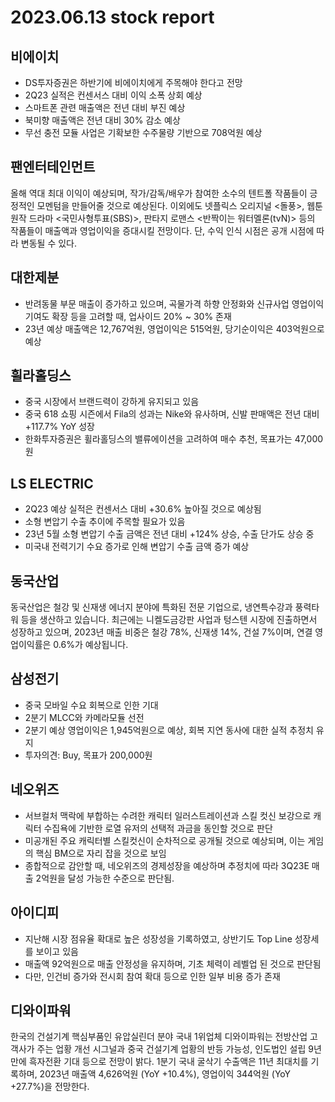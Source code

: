 # 2023.06.13 stock report
## 비에이치
- DS투자증권은 하반기에 비에이치에게 주목해야 한다고 전망
- 2Q23 실적은 컨센서스 대비 이익 소폭 상회 예상
- 스마트폰 관련 매출액은 전년 대비 부진 예상
- 북미향 매출액은 전년 대비 30% 감소 예상
- 무선 충전 모듈 사업은 기확보한 수주물량 기반으로 708억원 예상
## 팬엔터테인먼트
올해 역대 최대 이익이 예상되며, 작가/감독/배우가 참여한 소수의 텐트폴 작품들이 긍정적인 모멘텀을 만들어줄 것으로 예상된다. 이외에도 넷플릭스 오리지널 <돌풍>, 웹툰 원작 드라마 <국민사형투표(SBS)>, 판타지 로맨스 <반짝이는 워터멜론(tvN)> 등의 작품들이 매출액과 영업이익을 증대시킬 전망이다. 단, 수익 인식 시점은 공개 시점에 따라 변동될 수 있다.
## 대한제분
- 반려동물 부문 매출이 증가하고 있으며, 곡물가격 하향 안정화와 신규사업 영업이익 기여도 확장 등을 고려할 때, 업사이드 20% ~ 30% 존재
- 23년 예상 매출액은 12,767억원, 영업이익은 515억원, 당기순이익은 403억원으로 예상
## 휠라홀딩스
- 중국 시장에서 브랜드력이 강하게 유지되고 있음
- 중국 618 쇼핑 시즌에서 Fila의 성과는 Nike와 유사하며, 신발 판매액은 전년 대비 +117.7% YoY 성장
- 한화투자증권은 휠라홀딩스의 밸류에이션을 고려하여 매수 추천, 목표가는 47,000원
## LS ELECTRIC
- 2Q23 예상 실적은 컨센서스 대비 +30.6% 높아질 것으로 예상됨
- 소형 변압기 수출 추이에 주목할 필요가 있음
- 23년 5월 소형 변압기 수출 금액은 전년 대비 +124% 상승, 수출 단가도 상승 중
- 미국내 전력기기 수요 증가로 인해 변압기 수출 금액 증가 예상
## 동국산업
동국산업은 철강 및 신재생 에너지 분야에 특화된 전문 기업으로, 냉연특수강과 풍력타워 등을 생산하고 있습니다. 최근에는 니켈도금강판 사업과 텅스텐 시장에 진출하면서 성장하고 있으며, 2023년 매출 비중은 철강 78%, 신재생 14%, 건설 7%이며, 연결 영업이익률은 0.6%가 예상됩니다.
## 삼성전기
- 중국 모바일 수요 회복으로 인한 기대
- 2분기 MLCC와 카메라모듈 선전
- 2분기 예상 영업이익은 1,945억원으로 예상, 회복 지연 동사에 대한 실적 추정치 유지
- 투자의견: Buy, 목표가 200,000원
## 네오위즈
- 서브컬처 맥락에 부합하는 수려한 캐릭터 일러스트레이션과 스킬 컷신 보강으로 캐릭터 수집욕에 기반한 로열 유저의 선택적 과금을 동인할 것으로 판단
- 미공개된 주요 캐릭터별 스킬컷신이 순차적으로 공개될 것으로 예상되며, 이는 게임의 핵심 BM으로 자리 잡을 것으로 보임
- 종합적으로 감안할 때, 네오위즈의 경제성장을 예상하며 추정치에 따라 3Q23E 매출 2억원을 달성 가능한 수준으로 판단됨.
## 아이디피
- 지난해 시장 점유율 확대로 높은 성장성을 기록하였고, 상반기도 Top Line 성장세를 보이고 있음
- 매출액 92억원으로 매출 안정성을 유지하며, 기초 체력이 레벨업 된 것으로 판단됨
- 다만, 인건비 증가와 전시회 참여 확대 등으로 인한 일부 비용 증가 존재
## 디와이파워
한국의 건설기계 핵심부품인 유압실린더 분야 국내 1위업체 디와이파워는 전방산업 고객사가 주는 업황 개선 시그널과 중국 건설기계 업황의 반등 가능성, 인도법인 설립 9년만에 흑자전환 기대 등으로 전망이 밝다. 1분기 국내 굴삭기 수출액은 11년 최대치를 기록하며, 2023년 매출액 4,626억원 (YoY +10.4%), 영업이익 344억원 (YoY +27.7%)을 전망한다.